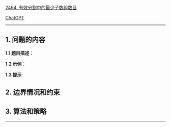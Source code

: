 [2464. 有效分割中的最少子数组数目](https://leetcode.cn/problems/minimum-subarrays-in-a-valid-split)

[ChatGPT](chat.openai.com)

---

## 1. 问题的内容
**1.1 题目描述**：

**1.2 示例**：

**1.3 提示**:

## 2. 边界情况和约束


## 3. 算法和策略

---

